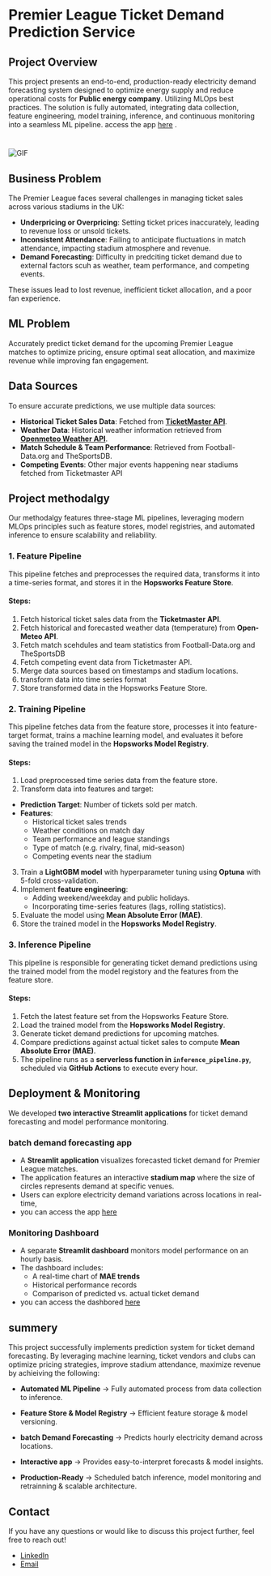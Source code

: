 # Premier League Ticket Demand Prediction Service

## Project Overview  
This project presents an end-to-end, production-ready electricity demand forecasting system designed to optimize energy supply and reduce operational costs for **Public energy company**. Utilizing MLOps best practices. The solution is fully automated, integrating data collection, feature engineering, model training, inference, and continuous monitoring into a seamless ML pipeline.
access the app [here](https://electricitydemandpredictor-3gaww4pzqsw6orh3vnkc4f.streamlit.app/) .

#
![GIF](vid.gif)


## Business Problem  
 The Premier League faces several challenges in managing ticket sales across various stadiums in the UK:
- **Underpricing or Overpricing**: Setting ticket prices inaccurately, leading to revenue loss or unsold tickets.  
- **Inconsistent Attendance**: Failing to anticipate fluctuations in match attendance, impacting stadium atmosphere and revenue.  
- **Demand Forecasting**: Difficulty in predciting ticket demand due to external factors scuh as weather, team performance, and competing events.  

These issues lead to lost revenue, inefficient ticket allocation, and a poor fan experience.  

## ML Problem  
Accurately predict ticket demand for the upcoming Premier League matches to optimize pricing, ensure optimal seat allocation, and maximize revenue while improving fan engagement.  

## Data Sources
To ensure accurate predictions, we use multiple data sources:

- **Historical Ticket Sales Data**: Fetched from **[TicketMaster API](https://app.ticketmaster.com/discovery/v2/)**. 
- **Weather Data**: Historical weather information retrieved from **[Openmeteo Weather API](https://open-meteo.com/)**.
- **Match Schedule & Team Performance**: Retrieved from Football-Data.org and TheSportsDB.
- **Competing Events**: Other major events happening near stadiums fetched from Ticketmaster API
  
## Project methodalgy 
Our methodalgy features three-stage ML pipelines, leveraging modern MLOps principles such as feature stores, model registries, and automated inference to ensure scalability and reliability.

### **1. Feature Pipeline**

This pipeline fetches and preprocesses the required data, transforms it into a time-series format, and stores it in the **Hopsworks Feature Store**.

#### **Steps:**

1. Fetch historical ticket sales data from the **Ticketmaster API**.  
2. Fetch historical and forecasted weather data (temperature) from **Open-Meteo API**.
3. Fetch match scehdules and team statistics from Football-Data.org and TheSportsDB
4. Fetch competing event data from Ticketmaster API.
5. Merge data sources based on timestamps and stadium locations.
4. transform data into time series format
5. Store transformed data in the Hopsworks Feature Store.

### **2. Training Pipeline**

This pipeline fetches data from the feature store, processes it into feature-target format, trains a machine learning model, and evaluates it before saving the trained model in the **Hopsworks Model Registry**.

#### **Steps:**

1. Load preprocessed time series data from the feature store.
2.  Transform data into features and target:
   - **Prediction Target**: Number of tickets sold per match.
   - **Features**:
     - Historical ticket sales trends
     - Weather conditions on match day
     - Team performance and league standings
     - Type of match (e.g. rivalry, final, mid-season)
     - Competing events near the stadium
3. Train a **LightGBM model** with hyperparameter tuning using **Optuna** with 5-fold cross-validation.
4. Implement **feature engineering**:
   - Adding weekend/weekday and public holidays.
   - Incorporating time-series features (lags, rolling statistics).
5. Evaluate the model using **Mean Absolute Error (MAE)**.
6. Store the trained model in the **Hopsworks Model Registry**.


### **3. Inference Pipeline**

This pipeline is responsible for generating ticket demand predictions using the trained model from the model registory and the features from the feature store.

#### **Steps:**

1. Fetch the latest feature set from the Hopsworks Feature Store.
2. Load the trained model from the **Hopsworks Model Registry**.
3. Generate ticket demand predictions for upcoming matches.
4. Compare predictions against actual ticket sales to compute **Mean Absolute Error (MAE)**.
5. The pipeline runs as a **serverless function in `inference_pipeline.py`**, scheduled via **GitHub Actions** to execute every hour.


## Deployment & Monitoring

We developed **two interactive Streamlit applications** for ticket demand forecasting and model performance monitoring.

### **batch demand forecasting app**

- A **Streamlit application** visualizes forecasted ticket demand for Premier League matches. 
- The application features an interactive **stadium map** where the size of circles represents demand at specific venues.
- Users can explore electricity demand variations across locations in real-time,
- you can access the app [here](https://electricitydemandpredictor-3gaww4pzqsw6orh3vnkc4f.streamlit.app/) 

### **Monitoring Dashboard**
- A separate **Streamlit dashboard** monitors model performance on an hourly basis.
- The dashboard includes:
  - A real-time chart of **MAE trends**
  - Historical performance records
  - Comparison of predicted vs. actual ticket demand
- you can access the dashbored [here](https://electricitydemandmonitor-2pe99wef2a5mdvtjnjqt4d.streamlit.app/) 


## summery
This project successfully implements prediction system for ticket demand forecasting. By leveraging machine learning, ticket vendors and clubs can optimize pricing strategies, improve stadium attendance, maximize revenue by achieiving the following:

 - **Automated ML Pipeline** → Fully automated process from data collection to inference.

 - **Feature Store & Model Registry** → Efficient feature storage & model versioning.

 - **batch Demand Forecasting** → Predicts hourly electricity demand across locations.

 - **Interactive app** → Provides easy-to-interpret forecasts & model insights.

 - **Production-Ready** → Scheduled batch inference, model monitoring and retrainning & scalable architecture. 


  ## Contact
If you have any questions or would like to discuss this project further, feel free to reach out!
* [LinkedIn](https://www.linkedin.com/in/sanjay-devarajan-605127191/) 
* [Email](sanjay.jbsh02@gmail.com) 
